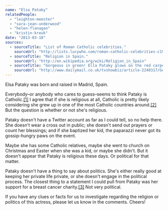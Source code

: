 ```yaml
---
name: "Elsa Pataky"
relatedPeople:
  - "leighton-meester"
  - "sara-jean-underwood"
  - "helen-flanagan"
  - "kristin-kreuk"
date: "2013-03-18"
sources:
  - sourceTitle: "List of Roman Catholic celebrities."
    sourceUrl: "http://lists.lucywho.com/roman-catholic-celebrities-c19254569/e.html"
  - sourceTitle: "Religion in Spain."
    sourceUrl: "http://en.wikipedia.org/wiki/Religion_in_Spain"
  - sourceTitle: "Gorgeous in green! Ella Pataky glows on the red carpet in shredded gown in her home city of Madrid."
    sourceUrl: "http://www.dailymail.co.uk/tvshowbiz/article-2240317/Gorgeous-green-Ella-Pataky-glows-red-carpet-shredded-gown-home-city-Madrid.html"
---
```


Elsa Pataky was born and raised in Madrid, Spain.

Everybody–or anybody who cares to guess–seems to think Pataky is Catholic.<a class="source-citation" href="http://lists.lucywho.com/roman-catholic-celebrities-c19254569/e.html" title="List of Roman Catholic celebrities.">[1]</a> I agree that if she is religious at all, Catholic is pretty likely considering she grew up in one of the most Catholic countries around.<a class="source-citation" href="http://en.wikipedia.org/wiki/Religion_in_Spain" title="Religion in Spain.">[2]</a> But the question is whether or not she's religious.

Pataky doesn't have a Twitter account as far as I could tell, so no help there. She doesn't wear a cross out in public; she doesn't send out prayers or count her blessings; and if she baptized her kid, the paparazzi never got its gossip-hungry paws on the event.

Maybe she has some Catholic relatives, maybe she went to church on Christmas and Easter when she was a kid, or maybe she didn't. But it doesn't appear that Pataky is religious these days. Or political for that matter.

Pataky doesn't have a thing to say about politics. She's either really good at keeping her private life private, or she doesn't engage in the political process. The closest thing to a statement I could pull from Pataky was her support for a breast cancer charity.<a class="source-citation" href="http://www.dailymail.co.uk/tvshowbiz/article-2240317/Gorgeous-green-Ella-Pataky-glows-red-carpet-shredded-gown-home-city-Madrid.html" title="Gorgeous in green! Ella Pataky glows on the red carpet in shredded gown in her home city of Madrid.">[3]</a> Not very political.

If you have any clues or facts for us to investigate regarding the religion or politics of this actress, please let us know in the comments. Cheers!